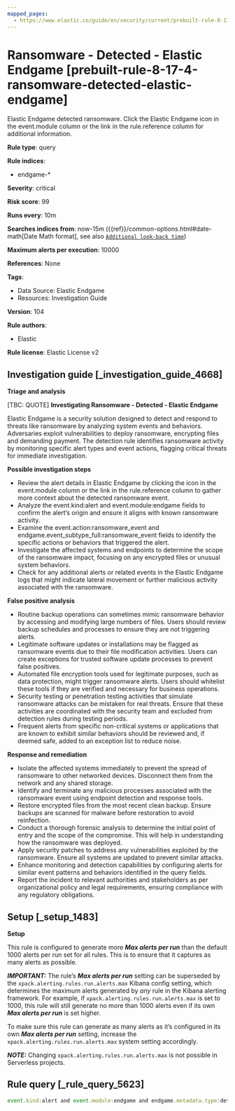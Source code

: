 ```yaml
---
mapped_pages:
  - https://www.elastic.co/guide/en/security/current/prebuilt-rule-8-17-4-ransomware-detected-elastic-endgame.html
---
```


# Ransomware - Detected - Elastic Endgame [prebuilt-rule-8-17-4-ransomware-detected-elastic-endgame]

Elastic Endgame detected ransomware. Click the Elastic Endgame icon in the event.module column or the link in the rule.reference column for additional information.

**Rule type**: query

**Rule indices**:

* endgame-*

**Severity**: critical

**Risk score**: 99

**Runs every**: 10m

**Searches indices from**: now-15m ({{ref}}/common-options.html#date-math[Date Math format], see also [`Additional look-back time`](docs-content://solutions/security/detect-and-alert/create-detection-rule.md#rule-schedule))

**Maximum alerts per execution**: 10000

**References**: None

**Tags**:

* Data Source: Elastic Endgame
* Resources: Investigation Guide

**Version**: 104

**Rule authors**:

* Elastic

**Rule license**: Elastic License v2

## Investigation guide [_investigation_guide_4668]

**Triage and analysis**

[TBC: QUOTE]
**Investigating Ransomware - Detected - Elastic Endgame**

Elastic Endgame is a security solution designed to detect and respond to threats like ransomware by analyzing system events and behaviors. Adversaries exploit vulnerabilities to deploy ransomware, encrypting files and demanding payment. The detection rule identifies ransomware activity by monitoring specific alert types and event actions, flagging critical threats for immediate investigation.

**Possible investigation steps**

* Review the alert details in Elastic Endgame by clicking the icon in the event.module column or the link in the rule.reference column to gather more context about the detected ransomware event.
* Analyze the event.kind:alert and event.module:endgame fields to confirm the alert’s origin and ensure it aligns with known ransomware activity.
* Examine the event.action:ransomware_event and endgame.event_subtype_full:ransomware_event fields to identify the specific actions or behaviors that triggered the alert.
* Investigate the affected systems and endpoints to determine the scope of the ransomware impact, focusing on any encrypted files or unusual system behaviors.
* Check for any additional alerts or related events in the Elastic Endgame logs that might indicate lateral movement or further malicious activity associated with the ransomware.

**False positive analysis**

* Routine backup operations can sometimes mimic ransomware behavior by accessing and modifying large numbers of files. Users should review backup schedules and processes to ensure they are not triggering alerts.
* Legitimate software updates or installations may be flagged as ransomware events due to their file modification activities. Users can create exceptions for trusted software update processes to prevent false positives.
* Automated file encryption tools used for legitimate purposes, such as data protection, might trigger ransomware alerts. Users should whitelist these tools if they are verified and necessary for business operations.
* Security testing or penetration testing activities that simulate ransomware attacks can be mistaken for real threats. Ensure that these activities are coordinated with the security team and excluded from detection rules during testing periods.
* Frequent alerts from specific non-critical systems or applications that are known to exhibit similar behaviors should be reviewed and, if deemed safe, added to an exception list to reduce noise.

**Response and remediation**

* Isolate the affected systems immediately to prevent the spread of ransomware to other networked devices. Disconnect them from the network and any shared storage.
* Identify and terminate any malicious processes associated with the ransomware event using endpoint detection and response tools.
* Restore encrypted files from the most recent clean backup. Ensure backups are scanned for malware before restoration to avoid reinfection.
* Conduct a thorough forensic analysis to determine the initial point of entry and the scope of the compromise. This will help in understanding how the ransomware was deployed.
* Apply security patches to address any vulnerabilities exploited by the ransomware. Ensure all systems are updated to prevent similar attacks.
* Enhance monitoring and detection capabilities by configuring alerts for similar event patterns and behaviors identified in the query fields.
* Report the incident to relevant authorities and stakeholders as per organizational policy and legal requirements, ensuring compliance with any regulatory obligations.


## Setup [_setup_1483]

**Setup**

This rule is configured to generate more ***Max alerts per run*** than the default 1000 alerts per run set for all rules. This is to ensure that it captures as many alerts as possible.

***IMPORTANT:*** The rule’s ***Max alerts per run*** setting can be superseded by the `xpack.alerting.rules.run.alerts.max` Kibana config setting, which determines the maximum alerts generated by *any* rule in the Kibana alerting framework. For example, if `xpack.alerting.rules.run.alerts.max` is set to 1000, this rule will still generate no more than 1000 alerts even if its own ***Max alerts per run*** is set higher.

To make sure this rule can generate as many alerts as it’s configured in its own ***Max alerts per run*** setting, increase the `xpack.alerting.rules.run.alerts.max` system setting accordingly.

***NOTE:*** Changing `xpack.alerting.rules.run.alerts.max` is not possible in Serverless projects.


## Rule query [_rule_query_5623]

```js
event.kind:alert and event.module:endgame and endgame.metadata.type:detection and (event.action:ransomware_event or endgame.event_subtype_full:ransomware_event)
```


